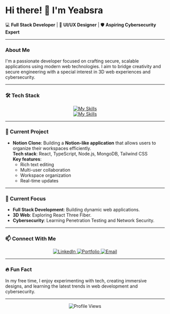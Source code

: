 # Hi there! 👋 I'm Yeabsra  

💻 **Full Stack Developer** | 🎨 **UI/UX Designer** | 🛡️ **Aspiring Cybersecurity Expert**  

---

### About Me  
I'm a passionate developer focused on crafting secure, scalable applications using modern web technologies. I aim to bridge creativity and secure engineering with a special interest in 3D web experiences and cybersecurity.

---

### 🛠️ Tech Stack  
<div align="center">

[![My Skills](https://skillicons.dev/icons?i=js,ts,react,nextjs,nodejs,nestjs,mongodb,postgres,threejs,graphql)](https://skillicons.dev)  
[![My Skills](https://skillicons.dev/icons?i=figma,tailwind,git,linux,vscode,python,django)](https://skillicons.dev)

</div>

---

### 🚀 Current Project  
- **Notion Clone**: Building a **Notion-like application** that allows users to organize their workspaces efficiently.  
  **Tech stack**: React, TypeScript, Node.js, MongoDB, Tailwind CSS  
  **Key features**:  
  - Rich text editing  
  - Multi-user collaboration  
  - Workspace organization  
  - Real-time updates

---

### 🌱 Current Focus  
- **Full Stack Development**: Building dynamic web applications.  
- **3D Web**: Exploring React Three Fiber.  
- **Cybersecurity**: Learning Penetration Testing and Network Security.

---

### 📫 Connect With Me  
<div align="center">

<a href="https://et.linkedin.com/in/yeabsra-gebriel-5b056a240" target="_blank">
  <img src="https://img.shields.io/badge/LinkedIn-0077B5?style=for-the-badge&logo=linkedin&logoColor=white" alt="LinkedIn"/>
</a>
<a href="https://www.yeabsra.com" target="_blank">
  <img src="https://img.shields.io/badge/Portfolio-000000?style=for-the-badge&logo=about.me&logoColor=white" alt="Portfolio"/>
</a>
<a href="mailto:yeabsragebriel@gmail.com">
  <img src="https://img.shields.io/badge/Email-D14836?style=for-the-badge&logo=gmail&logoColor=white" alt="Email"/>
</a>

</div>  

---

### 🔥 Fun Fact  
In my free time, I enjoy experimenting with tech, creating immersive designs, and learning the latest trends in web development and cybersecurity.

---

<div align="center">

![Profile Views](https://komarev.com/ghpvc/?username=CyberStackPro&color=blueviolet&style=flat-square)

</div>  
